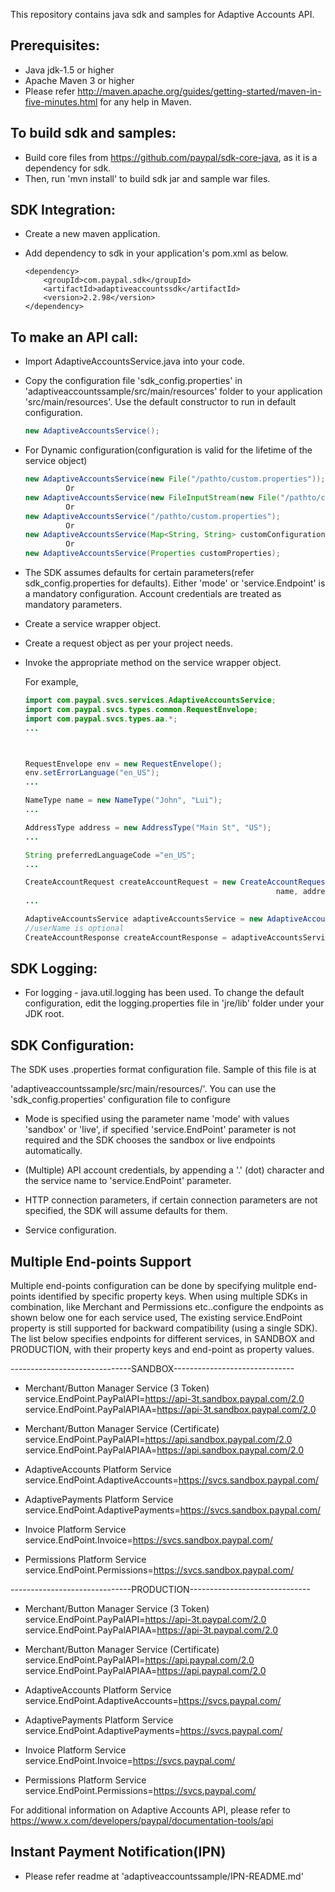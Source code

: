 This repository contains java sdk and samples for Adaptive Accounts API.

Prerequisites:
---------------
*	Java jdk-1.5 or higher
*	Apache Maven 3 or higher
*	Please refer http://maven.apache.org/guides/getting-started/maven-in-five-minutes.html for any help in Maven.

To build sdk and samples:
--------------------------
*	Build core files from https://github.com/paypal/sdk-core-java, as it is a dependency for sdk.
*	Then, run 'mvn install' to build sdk jar and sample war files.

SDK Integration:
----------------
*	Create a new maven application.

*	Add dependency to sdk in your application's pom.xml as below.
		
		<dependency>
			<groupId>com.paypal.sdk</groupId>
			<artifactId>adaptiveaccountssdk</artifactId>
			<version>2.2.98</version>
		</dependency>
	
To make an API call:
--------------------		
*	Import AdaptiveAccountsService.java into your code.
		
*	Copy the configuration file 'sdk_config.properties' in 'adaptiveaccountssample/src/main/resources' folder to your application 'src/main/resources'. Use the default constructor to run in default configuration.
	```java
	new AdaptiveAccountsService();
	```
*	For Dynamic configuration(configuration is valid for the lifetime of the service object)		
	```java
	new AdaptiveAccountsService(new File("/pathto/custom.properties"));
			 Or
	new AdaptiveAccountsService(new FileInputStream(new File("/pathto/custom.properties")));
			 Or
	new AdaptiveAccountsService("/pathto/custom.properties");
			 Or
	new AdaptiveAccountsService(Map<String, String> customConfigurationMap);
			 Or
	new AdaptiveAccountsService(Properties customProperties);
	```
*	The SDK assumes defaults for certain parameters(refer sdk_config.properties for defaults). Either 'mode' or 'service.Endpoint' is a mandatory configuration. Account credentials are treated as mandatory parameters.
  
*	Create a service wrapper object.

*	Create a request object as per your project needs. 

*	Invoke the appropriate method on the service wrapper object.

    For example,

          
    ```java
    import com.paypal.svcs.services.AdaptiveAccountsService;
    import com.paypal.svcs.types.common.RequestEnvelope;
    import com.paypal.svcs.types.aa.*;
    ...



    RequestEnvelope env = new RequestEnvelope();
    env.setErrorLanguage("en_US");
    ...

    NameType name = new NameType("John", "Lui");
    ...

    AddressType address = new AddressType("Main St", "US");
    ...

    String preferredLanguageCode ="en_US";
    ...

    CreateAccountRequest createAccountRequest = new CreateAccountRequest(requestEnvelope, 
                                                            name, address, preferredLanguageCode);
    ...

    AdaptiveAccountsService adaptiveAccountsService = new AdaptiveAccountsService();
    //userName is optional
    CreateAccountResponse createAccountResponse = adaptiveAccountsService.createAccount(createAccountRequest,userName);
    ```

SDK Logging:
------------
*	For logging - java.util.logging has been used. To change the default configuration, edit the logging.properties file in 'jre/lib' folder under your JDK root.		  

		  
SDK Configuration:
------------------
The SDK uses .properties format configuration file. Sample of this file is at 
 
'adaptiveaccountssample/src/main/resources/'. You can use the 'sdk_config.properties' configuration file to configure

*	Mode is specified using the parameter name 'mode' with values 'sandbox' or 'live', if specified 'service.EndPoint' parameter is not required and the SDK chooses the sandbox or live endpoints automatically.

*	(Multiple) API account credentials, by appending a '.' (dot) character and the service name to 'service.EndPoint' parameter.

*	HTTP connection parameters, if certain connection parameters are not specified, the SDK will assume defaults for them.

*	Service configuration.

Multiple End-points Support
---------------------------
Multiple end-points configuration can be done by specifying mulitple end-points identified by specific property keys. 
When using multiple SDKs in combination, like Merchant and Permissions etc..configure the endpoints as shown below 
one for each service used, The existing service.EndPoint property is still supported for backward compatibility (using 
a single SDK). The list below specifies endpoints for different services, in SANDBOX and PRODUCTION, with their 
property keys and end-point as property values.

------------------------------SANDBOX------------------------------  
* Merchant/Button Manager Service (3 Token)  
service.EndPoint.PayPalAPI=https://api-3t.sandbox.paypal.com/2.0  
service.EndPoint.PayPalAPIAA=https://api-3t.sandbox.paypal.com/2.0  

* Merchant/Button Manager Service (Certificate)  
service.EndPoint.PayPalAPI=https://api.sandbox.paypal.com/2.0  
service.EndPoint.PayPalAPIAA=https://api.sandbox.paypal.com/2.0  

* AdaptiveAccounts Platform Service  
service.EndPoint.AdaptiveAccounts=https://svcs.sandbox.paypal.com/  

* AdaptivePayments Platform Service  
service.EndPoint.AdaptivePayments=https://svcs.sandbox.paypal.com/  

* Invoice Platform Service  
service.EndPoint.Invoice=https://svcs.sandbox.paypal.com/  

* Permissions Platform Service  
service.EndPoint.Permissions=https://svcs.sandbox.paypal.com/  

------------------------------PRODUCTION------------------------------  
* Merchant/Button Manager Service (3 Token)  
service.EndPoint.PayPalAPI=https://api-3t.paypal.com/2.0  
service.EndPoint.PayPalAPIAA=https://api-3t.paypal.com/2.0  

* Merchant/Button Manager Service (Certificate)  
service.EndPoint.PayPalAPI=https://api.paypal.com/2.0  
service.EndPoint.PayPalAPIAA=https://api.paypal.com/2.0  

* AdaptiveAccounts Platform Service  
service.EndPoint.AdaptiveAccounts=https://svcs.paypal.com/  

* AdaptivePayments Platform Service  
service.EndPoint.AdaptivePayments=https://svcs.paypal.com/  

* Invoice Platform Service  
service.EndPoint.Invoice=https://svcs.paypal.com/  

* Permissions Platform Service  
service.EndPoint.Permissions=https://svcs.paypal.com/  

For additional information on Adaptive Accounts API, please refer to https://www.x.com/developers/paypal/documentation-tools/api

Instant Payment Notification(IPN) 
---------------------------------
* Please refer readme at 'adaptiveaccountssample/IPN-README.md'



